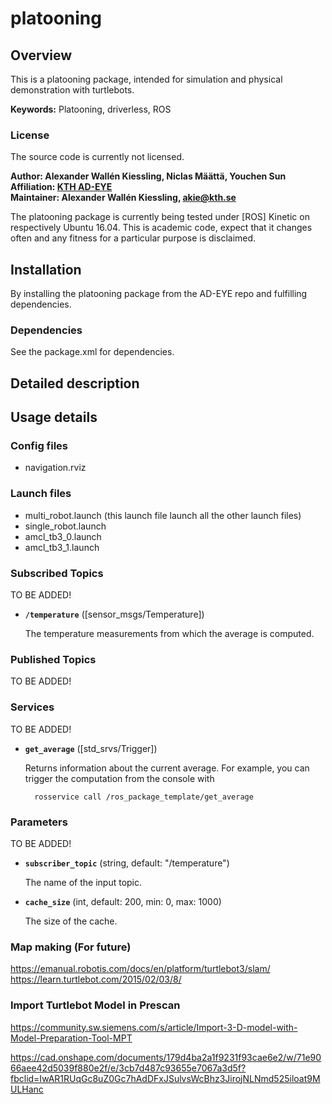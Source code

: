 # platooning

## Overview

This is a platooning package, intended for simulation and physical demonstration with turtlebots.

**Keywords:** Platooning, driverless, ROS

### License

The source code is currently not licensed.

**Author: Alexander Wallén Kiessling, Niclas Määttä, Youchen Sun<br />
Affiliation: [KTH AD-EYE](https://www.adeye.se/)<br />
Maintainer: Alexander Wallén Kiessling, akie@kth.se**

The platooning package is currently being tested under [ROS] Kinetic on respectively Ubuntu 16.04.
This is academic code, expect that it changes often and any fitness for a particular purpose is disclaimed.

## Installation

By installing the platooning package from the AD-EYE repo and fulfilling dependencies.

### Dependencies

See the package.xml for dependencies.

## Detailed description

## Usage details
### Config files

* navigation.rviz

### Launch files

* multi_robot.launch (this launch file launch all the other launch files)
* single_robot.launch
* amcl_tb3_0.launch
* amcl_tb3_1.launch


### Subscribed Topics

TO BE ADDED!

* **`/temperature`** ([sensor_msgs/Temperature])

	The temperature measurements from which the average is computed.


### Published Topics

TO BE ADDED!


### Services

TO BE ADDED!

* **`get_average`** ([std_srvs/Trigger])

	Returns information about the current average. For example, you can trigger the computation from the console with

		rosservice call /ros_package_template/get_average


### Parameters

TO BE ADDED!

* **`subscriber_topic`** (string, default: "/temperature")

	The name of the input topic.

* **`cache_size`** (int, default: 200, min: 0, max: 1000)

	The size of the cache.

### Map making (For future)
https://emanual.robotis.com/docs/en/platform/turtlebot3/slam/
https://learn.turtlebot.com/2015/02/03/8/
### Import Turtlebot Model in Prescan
https://community.sw.siemens.com/s/article/Import-3-D-model-with-Model-Preparation-Tool-MPT

https://cad.onshape.com/documents/179d4ba2a1f9231f93cae6e2/w/71e9066aee42d5039f880e2f/e/3cb7d487c93655e7067a3d5f?fbclid=IwAR1RUqGc8uZ0Gc7hAdDFxJSulvsWcBhz3JirojNLNmd525iloat9MULHanc
